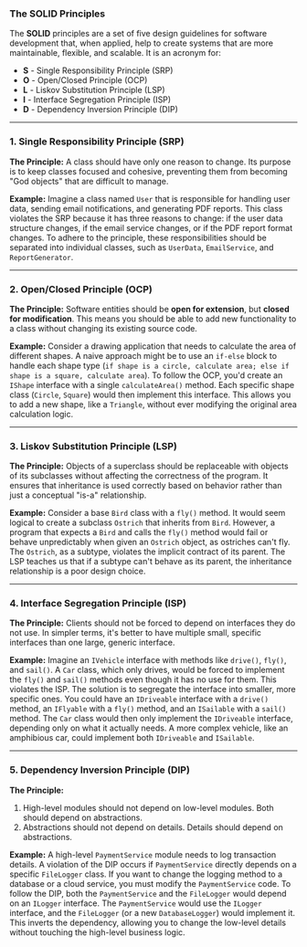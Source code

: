 ### **The SOLID Principles**

The **SOLID** principles are a set of five design guidelines for software development that, when applied, help to create systems that are more maintainable, flexible, and scalable. It is an acronym for:

* **S** - Single Responsibility Principle (SRP)
* **O** - Open/Closed Principle (OCP)
* **L** - Liskov Substitution Principle (LSP)
* **I** - Interface Segregation Principle (ISP)
* **D** - Dependency Inversion Principle (DIP)

---

### **1. Single Responsibility Principle (SRP)**

**The Principle:** A class should have only one reason to change. Its purpose is to keep classes focused and cohesive, preventing them from becoming "God objects" that are difficult to manage.

**Example:** Imagine a class named `User` that is responsible for handling user data, sending email notifications, and generating PDF reports. This class violates the SRP because it has three reasons to change: if the user data structure changes, if the email service changes, or if the PDF report format changes. To adhere to the principle, these responsibilities should be separated into individual classes, such as `UserData`, `EmailService`, and `ReportGenerator`.

---

### **2. Open/Closed Principle (OCP)**

**The Principle:** Software entities should be **open for extension**, but **closed for modification**. This means you should be able to add new functionality to a class without changing its existing source code.

**Example:** Consider a drawing application that needs to calculate the area of different shapes. A naive approach might be to use an `if-else` block to handle each shape type (`if shape is a circle, calculate area; else if shape is a square, calculate area`). To follow the OCP, you'd create an `IShape` interface with a single `calculateArea()` method. Each specific shape class (`Circle`, `Square`) would then implement this interface. This allows you to add a new shape, like a `Triangle`, without ever modifying the original area calculation logic.

---

### **3. Liskov Substitution Principle (LSP)**

**The Principle:** Objects of a superclass should be replaceable with objects of its subclasses without affecting the correctness of the program. It ensures that inheritance is used correctly based on behavior rather than just a conceptual "is-a" relationship.

**Example:** Consider a base `Bird` class with a `fly()` method. It would seem logical to create a subclass `Ostrich` that inherits from `Bird`. However, a program that expects a `Bird` and calls the `fly()` method would fail or behave unpredictably when given an `Ostrich` object, as ostriches can't fly.  The `Ostrich`, as a subtype, violates the implicit contract of its parent. The LSP teaches us that if a subtype can't behave as its parent, the inheritance relationship is a poor design choice.

---

### **4. Interface Segregation Principle (ISP)**

**The Principle:** Clients should not be forced to depend on interfaces they do not use. In simpler terms, it's better to have multiple small, specific interfaces than one large, generic interface.

**Example:** Imagine an `IVehicle` interface with methods like `drive()`, `fly()`, and `sail()`. A `Car` class, which only drives, would be forced to implement the `fly()` and `sail()` methods even though it has no use for them. This violates the ISP. The solution is to segregate the interface into smaller, more specific ones. You could have an `IDriveable` interface with a `drive()` method, an `IFlyable` with a `fly()` method, and an `ISailable` with a `sail()` method. The `Car` class would then only implement the `IDriveable` interface, depending only on what it actually needs. A more complex vehicle, like an amphibious car, could implement both `IDriveable` and `ISailable`.

---

### **5. Dependency Inversion Principle (DIP)**

**The Principle:**
1. High-level modules should not depend on low-level modules. Both should depend on abstractions.
2. Abstractions should not depend on details. Details should depend on abstractions.

**Example:** A high-level `PaymentService` module needs to log transaction details. A violation of the DIP occurs if `PaymentService` directly depends on a specific `FileLogger` class. If you want to change the logging method to a database or a cloud service, you must modify the `PaymentService` code. To follow the DIP, both the `PaymentService` and the `FileLogger` would depend on an `ILogger` interface. The `PaymentService` would use the `ILogger` interface, and the `FileLogger` (or a new `DatabaseLogger`) would implement it. This inverts the dependency, allowing you to change the low-level details without touching the high-level business logic.